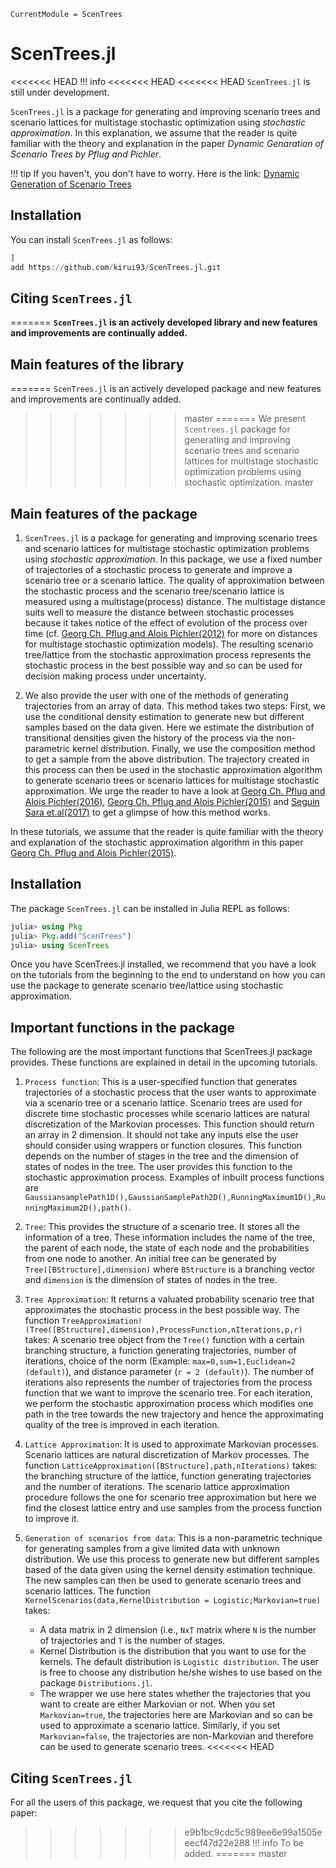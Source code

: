 ```@meta
CurrentModule = ScenTrees
```

# ScenTrees.jl

<<<<<<< HEAD
!!! info
<<<<<<< HEAD
<<<<<<< HEAD
	`ScenTrees.jl` is still under development.

`ScenTrees.jl` is a package for generating and improving scenario trees and scenario lattices for multistage stochastic optimization using _stochastic approximation_.
In this explanation, we assume that the reader is quite familiar with the theory and explanation in the paper _Dynamic Genaration of Scenario Trees by Pflug and Pichler_.

!!! tip 
	If you haven't, you don't have to worry. Here is the link:
	[Dynamic Generation of Scenario Trees](https://link.springer.com/article/10.1007/s10589-015-9758-0)

## Installation

You can install `ScenTrees.jl` as follows:

```julia
]
add https://github.com/kirui93/ScenTrees.jl.git
```

## Citing `ScenTrees.jl`

=======
	**`ScenTrees.jl` is an actively developed library and new features and improvements are continually added.**
	
## Main features of the library
=======
	`ScenTrees.jl` is an actively developed package and new features and improvements are continually added.
>>>>>>> master
=======
We present `Scentrees.jl` package for generating and improving scenario trees and scenario lattices for multistage stochastic optimization problems using stochastic optimization.
>>>>>>> master

## Main features of the package

1. `ScenTrees.jl` is a package for generating and improving scenario trees and scenario lattices for multistage stochastic optimization problems using _stochastic approximation_. In this package, we use a fixed number of trajectories of a stochastic process to generate and improve a scenario tree or a scenario lattice. The quality of approximation between the stochastic process and the scenario tree/scenario lattice is measured using a multistage(process) distance. The multistage distance suits well to measure the distance between stochastic processes because it takes notice of the effect of evolution of the process over time (cf. [Georg Ch. Pflug and Alois Pichler(2012)](https://doi.org/10.1137/110825054) for more on distances for multistage stochastic optimization models). The resulting scenario tree/lattice from the stochastic approximation process represents the stochastic process in the best possible way and so can be used for decision making process under uncertainty.

2. We also provide the user with one of the methods of generating trajectories from an array of data. This method takes two steps: First, we use the conditional density estimation to generate new but different samples based on the data given. Here we estimate the distribution of transitional densities given the history of the process via the non-parametric kernel distribution. Finally, we use the composition method to get a sample from the above distribution. The trajectory created in this process can then be used in the stochastic approximation algorithm to generate scenario trees or scenario lattices for multistage stochastic approximation. We urge the reader to have a look at [Georg Ch. Pflug and Alois Pichler(2016)](https://doi.org/10.1137/15M1043376), [Georg Ch. Pflug and Alois Pichler(2015)](https://doi.org/10.1007/s10589-015-9758-0) and [Seguin Sara et.al(2017)](https://doi.org/10.1016/j.ejor.2016.11.028) to get a glimpse of how this method works.

In these tutorials, we assume that the reader is quite familiar with the theory and explanation of the stochastic approximation algorithm in this paper [Georg Ch. Pflug and Alois Pichler(2015)](https://doi.org/10.1007/s10589-015-9758-0).

## Installation

The package `ScenTrees.jl` can be installed in Julia REPL as follows:

```julia
julia> using Pkg
julia> Pkg.add("ScenTrees")
julia> using ScenTrees
```

Once you have ScenTrees.jl installed, we recommend that you have a look on the tutorials from the beginning to the end to understand on how you can use the package to generate scenario tree/lattice using stochastic approximation.

## Important functions in the package

The following are the most important functions that ScenTrees.jl package provides. These functions are explained in detail in the upcoming tutorials.

1. `Process function`: This is a user-specified function that generates trajectories of a stochastic process that the user wants to approximate via a scenario tree or a scenario lattice. Scenario trees are used for discrete time stochastic processes while scenario lattices are natural discretization of the Markovian processes. This function should return an array in 2 dimension. It should not take any inputs else the user should consider using wrappers or function closures. This function depends on the number of stages in  the tree and the dimension of states of nodes in the tree. The user provides this function to the stochastic approximation process. Examples of inbuilt process functions are `GaussiansamplePath1D(),GaussianSamplePath2D(),RunningMaximum1D(),RunningMaximum2D(),path()`.

2. `Tree`: This provides the structure of a scenario tree. It stores all the information of a tree. These information includes the name of the tree, the parent of each node, the state of each node and the probabilities from one node to another. An initial tree can be generated by `Tree([BStructure],dimension)` where `BStructure` is a branching vector and `dimension` is the dimension of states of nodes in the tree.

3. `Tree Approximation`: It returns a valuated probability scenario tree that approximates the stochastic process in the best possible way. The function `TreeApproximation!(Tree([BStructure],dimension),ProcessFunction,nIterations,p,r)` takes: A scenario tree object from the `Tree()` function with a certain branching structure, a function generating trajectories, number of iterations, choice of the norm (Example: `max=0,sum=1,Euclidean=2 (default)`), and distance parameter (`r = 2 (default)`). The number of iterations also represents the number of trajectories from the process function that we want to improve the scenario tree. For each iteration, we perform the stochastic approximation process which modifies one path in the tree towards the new trajectory and hence the approximating quality of the tree is improved in each iteration.

4. `Lattice Approximation`: It is used to approximate Markovian processes. Scenario lattices are natural discretization of Markov processes. The function `LatticeApproximation([BStructure],path,nIterations)` takes: the branching structure of the lattice, function generating trajectories and the number of iterations. The scenario lattice approximation procedure follows the one for scenario tree approximation but here we find the closest lattice entry and use samples from the process function to improve it.

5. `Generation of scenarios from data`: This is a non-parametric technique for generating samples from a give limited data with unknown distribution. We use this process to generate new but different samples based of the data given using the kernel density estimation technique. The new samples can then be used to generate scenario trees and scenario lattices. The function `KernelScenarios(data,KernelDistribution = Logistic;Markovian=true)` takes:

	* A data matrix in 2 dimension (i.e., `NxT` matrix where `N` is the number of trajectories and `T` is the number of stages.
	* Kernel Distribution is the distribution that you want to use for the kernels. The default distribution is `Logistic distribution`. The user is free to choose any distribution he/she wishes to use based on the package `Distributions.jl`.
	* The wrapper we use here states whether the trajectories that you want to create are either Markovian or not. When you set `Markovian=true`, the trajectories here are Markovian and so can be used to approximate a scenario lattice. Similarly, if you set `Markovian=false`, the trajectories are non-Markovian and therefore can be used to generate scenario trees.
<<<<<<< HEAD


## Citing `ScenTrees.jl`

For all the users of this package, we request that you cite the following paper:

>>>>>>> e9b1bc9cdc5c989ee6e99a1505eeecf47d22e288
!!! info
    To be added.
=======
>>>>>>> master
